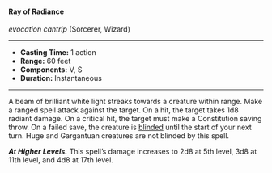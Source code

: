 #### Ray of Radiance
*evocation cantrip* (Sorcerer, Wizard)
___
- **Casting Time:** 1 action
- **Range:** 60 feet
- **Components:** V, S
- **Duration:** Instantaneous
---
A beam of brilliant white light streaks towards a creature within range. Make a ranged spell attack against the target. On a hit, the target takes 1d8 radiant damage. On a critical hit, the target must make a Constitution saving throw. On a failed save, the creature is [blinded](../../Conditions/Blinded.md) until the start of your next turn. Huge and Gargantuan creatures are not blinded by this spell.

***At Higher Levels.*** This spell’s damage increases to 2d8 at 5th level, 3d8 at 11th level, and 4d8 at 17th level.
